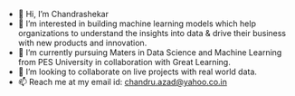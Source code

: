 - 👋 Hi, I’m Chandrashekar
- 👀 I’m interested in building machine learning models which help organizations to understand the insights into data & drive their business with new products and innovation.
- 🌱 I’m currently pursuing Maters in Data Science and Machine Learning from PES University in collaboration with Great Learning. 
- 💞️ I’m looking to collaborate on live projects with real world data. 
- 📫 Reach me at my email id: chandru.azad@yahoo.co.in

<!---
Cshekar24/Cshekar24 is a ✨ special ✨ repository because its `README.md` (this file) appears on your GitHub profile.
You can click the Preview link to take a look at your changes.
--->
